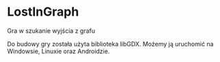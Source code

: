 # LostInGraph
Gra w szukanie wyjścia z grafu

Do budowy gry została użyta biblioteka libGDX. Możemy ją uruchomić na Windowsie, Linuxie oraz Androidzie.
